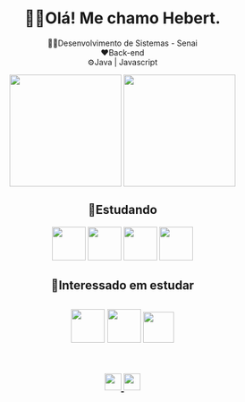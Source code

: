 <h1 align="center">
🙋‍♂️Olá! Me chamo Hebert.
</h1>


<div align="center">
    <p>👨‍💻Desenvolvimento de Sistemas - Senai <br> ❤️Back-end <br> ⚙️Java | Javascript</p>
</div>


<div width="50%" align="center" display="flex">
    <img height="200" align="center" src="https://github-readme-stats.vercel.app/api?username=Fourt14n&theme=onedark&rank_icon=github"/>
    <img height="200" align="center" src="https://github-readme-stats.vercel.app/api/top-langs/?username=Fourt14n&theme=onedark&layout=donut&count_private=true"/>

</div>

<h2 align="center">
📖Estudando
</h2>

<div width="50%" align="center" display="flex">
            <img height="60px" src="https://cdn.jsdelivr.net/gh/devicons/devicon@latest/icons/html5/html5-original.svg"/>
            <img height="60px" src="https://cdn.jsdelivr.net/gh/devicons/devicon@latest/icons/css3/css3-original.svg" />
            <img height="60px" src="https://cdn.jsdelivr.net/gh/devicons/devicon@latest/icons/java/java-original.svg" />
            <img height="60px" src="https://cdn.jsdelivr.net/gh/devicons/devicon@latest/icons/javascript/javascript-original.svg"/>
</div>


<h2 align="center">
📕Interessado em estudar
<h2>

<div align="center">
    <img height="60px" src="https://cdn.jsdelivr.net/gh/devicons/devicon@latest/icons/python/python-original.svg" />
<img height="60px" src="https://cdn.jsdelivr.net/gh/devicons/devicon@latest/icons/nodejs/nodejs-original.svg" />
<img height="55px" src="https://cdn.jsdelivr.net/gh/devicons/devicon@latest/icons/spring/spring-original.svg" />
</div>

<br>
<br>

<div align="center">
<a href="https://www.linkedin.com/in/hebert-lopes-2a4219244/">
    <img height="30" src="https://img.shields.io/badge/LinkedIn-0077B5?style=for-the-badge&logo=linkedin&logoColor=white" >
</a>
<a  href="https://github.com/Fourt14n">
    <img height="30" src="https://img.shields.io/github/followers/Fourt14n.svg?style=social&label=Follow&maxAge=2592000" >
</a>


</div>
